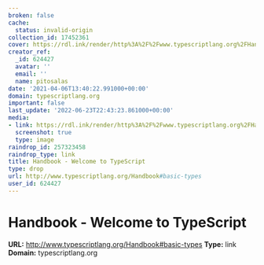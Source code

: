 ```yaml
---
broken: false
cache:
  status: invalid-origin
collection_id: 17452361
cover: https://rdl.ink/render/http%3A%2F%2Fwww.typescriptlang.org%2FHandbook%23basic-types
creator_ref:
  _id: 624427
  avatar: ''
  email: ''
  name: pitosalas
date: '2021-04-06T13:40:22.991000+00:00'
domain: typescriptlang.org
important: false
last_update: '2022-06-23T22:43:23.861000+00:00'
media:
- link: https://rdl.ink/render/http%3A%2F%2Fwww.typescriptlang.org%2FHandbook%23basic-types
  screenshot: true
  type: image
raindrop_id: 257323458
raindrop_type: link
title: Handbook - Welcome to TypeScript
type: drop
url: http://www.typescriptlang.org/Handbook#basic-types
user_id: 624427
---
```


# Handbook - Welcome to TypeScript

**URL:** http://www.typescriptlang.org/Handbook#basic-types
**Type:** link
**Domain:** typescriptlang.org
